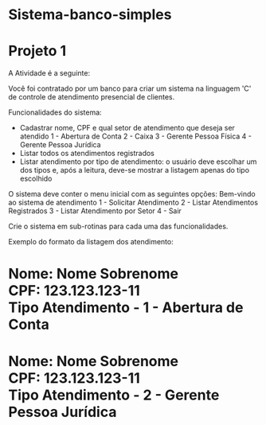 # Sistema-banco-simples
# Projeto 1

A Atividade é a seguinte:

Você foi contratado por um banco para 
criar um sistema na linguagem 'C' de controle de atendimento presencial de clientes.

Funcionalidades do sistema:
- Cadastrar nome, CPF e qual setor de atendimento que deseja ser atendido
1 - Abertura de Conta
2 - Caixa
3 - Gerente Pessoa Física
4 - Gerente Pessoa Jurídica
- Listar todos os atendimentos registrados
- Listar atendimento por tipo de atendimento: o usuário deve escolhar um dos tipos e, após a leitura, 
deve-se mostrar a listagem apenas do tipo escolhido

O sistema deve conter o menu inicial com as seguintes opções:
Bem-vindo ao sistema de atendimento
1 - Solicitar Atendimento
2 - Listar Atendimentos Registrados
3 - Listar Atendimento por Setor
4 - Sair

Crie o sistema em sub-rotinas para cada uma das funcionalidades.


Exemplo do formato da listagem dos atendimento:

Nome: Nome Sobrenome    
CPF: 123.123.123-11   
Tipo Atendimento - 1 - Abertura de Conta
===============================
Nome: Nome Sobrenome   
CPF: 123.123.123-11   
Tipo Atendimento - 2 - Gerente Pessoa Jurídica
===============================


